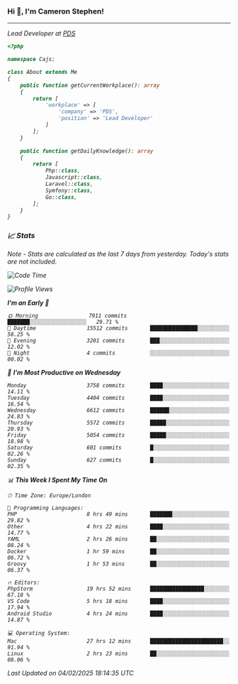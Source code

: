 ### Hi 👋, I'm Cameron Stephen!
<hr>
<p><em>Lead Developer at <a href="https://prindatasolutions.co.uk">PDS</a></p>


```php
<?php

namespace Cajs;

class About extends Me
{
    public function getCurrentWorkplace(): array
    {
        return [
            'workplace' => [
                'company' => 'PDS',
                'position' => 'Lead Developer'
            ]
        ];
    }

    public function getDailyKnowledge(): array
    {
        return [
            Php::class,
            Javascript::class,
            Laravel::class,
            Symfony::class,
            Go::class,
        ];
    }
}
```

### 📈 Stats
<p><em>Note - Stats are calculated as the last 7 days from yesterday. Today's stats are not included.</em></p>


<!--START_SECTION:waka-->
![Code Time](http://img.shields.io/badge/Code%20Time-4%2C265%20hrs%2043%20mins-blue)

![Profile Views](http://img.shields.io/badge/Profile%20Views-0-blue)

**I'm an Early 🐤** 

```text
🌞 Morning                7911 commits        ███████░░░░░░░░░░░░░░░░░░   29.71 % 
🌆 Daytime                15512 commits       ███████████████░░░░░░░░░░   58.25 % 
🌃 Evening                3201 commits        ███░░░░░░░░░░░░░░░░░░░░░░   12.02 % 
🌙 Night                  4 commits           ░░░░░░░░░░░░░░░░░░░░░░░░░   00.02 % 
```
📅 **I'm Most Productive on Wednesday** 

```text
Monday                   3758 commits        ████░░░░░░░░░░░░░░░░░░░░░   14.11 % 
Tuesday                  4404 commits        ████░░░░░░░░░░░░░░░░░░░░░   16.54 % 
Wednesday                6612 commits        ██████░░░░░░░░░░░░░░░░░░░   24.83 % 
Thursday                 5572 commits        █████░░░░░░░░░░░░░░░░░░░░   20.93 % 
Friday                   5054 commits        █████░░░░░░░░░░░░░░░░░░░░   18.98 % 
Saturday                 601 commits         █░░░░░░░░░░░░░░░░░░░░░░░░   02.26 % 
Sunday                   627 commits         █░░░░░░░░░░░░░░░░░░░░░░░░   02.35 % 
```


📊 **This Week I Spent My Time On** 

```text
🕑︎ Time Zone: Europe/London

💬 Programming Languages: 
PHP                      8 hrs 49 mins       ███████░░░░░░░░░░░░░░░░░░   29.82 % 
Other                    4 hrs 22 mins       ████░░░░░░░░░░░░░░░░░░░░░   14.77 % 
YAML                     2 hrs 26 mins       ██░░░░░░░░░░░░░░░░░░░░░░░   08.24 % 
Docker                   1 hr 59 mins        ██░░░░░░░░░░░░░░░░░░░░░░░   06.72 % 
Groovy                   1 hr 53 mins        ██░░░░░░░░░░░░░░░░░░░░░░░   06.37 % 

🔥 Editors: 
PhpStorm                 19 hrs 52 mins      █████████████████░░░░░░░░   67.18 % 
VS Code                  5 hrs 18 mins       ████░░░░░░░░░░░░░░░░░░░░░   17.94 % 
Android Studio           4 hrs 24 mins       ████░░░░░░░░░░░░░░░░░░░░░   14.87 % 

💻 Operating System: 
Mac                      27 hrs 12 mins      ███████████████████████░░   91.94 % 
Linux                    2 hrs 23 mins       ██░░░░░░░░░░░░░░░░░░░░░░░   08.06 % 
```


 Last Updated on 04/02/2025 18:14:35 UTC
<!--END_SECTION:waka-->

